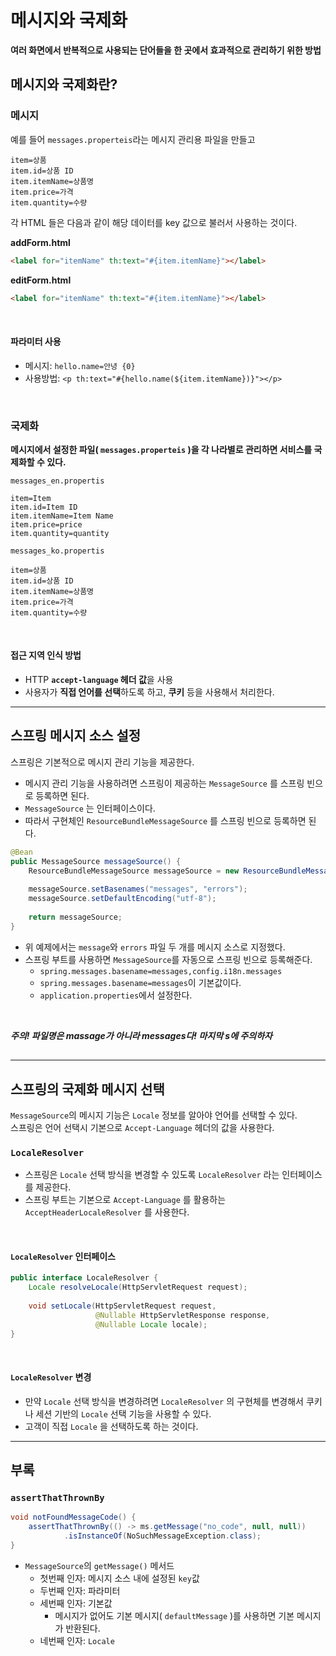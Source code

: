# 메시지와 국제화
**여러 화면에서 반복적으로 사용되는 단어들을 한 곳에서 효과적으로 관리하기 위한 방법**<br>

## 메시지와 국제화란?
### 메시지
예를 들어 `messages.properteis`라는 메시지 관리용 파일을 만들고
```properties
item=상품
item.id=상품 ID
item.itemName=상품명
item.price=가격
item.quantity=수량
```
각 HTML 들은 다음과 같이 해당 데이터를 key 값으로 불러서 사용하는 것이다.<br>

**addForm.html**
```html
<label for="itemName" th:text="#{item.itemName}"></label>
```
**editForm.html**
```html
<label for="itemName" th:text="#{item.itemName}"></label>
```

<br>

#### 파라미터 사용
- 메시지: `hello.name=안녕 {0}`<br>
- 사용방법: `<p th:text="#{hello.name(${item.itemName})}"></p>`

<br>

### 국제화
**메시지에서 설정한 파일( `messages.properteis` )을 각 나라별로 관리하면 서비스를 국제화할 수 있다.**<br>

`messages_en.propertis`
```properties
item=Item
item.id=Item ID
item.itemName=Item Name
item.price=price
item.quantity=quantity
```

`messages_ko.propertis`
```properties
item=상품
item.id=상품 ID
item.itemName=상품명
item.price=가격
item.quantity=수량
```

<br>

#### 접근 지역 인식 방법 
- HTTP **`accept-language` 헤더 값**을 사용
- 사용자가 **직접 언어를 선택**하도록 하고, **쿠키** 등을 사용해서 처리한다.

***
## 스프링 메시지 소스 설정
스프링은 기본적으로 메시지 관리 기능을 제공한다.<br>

- 메시지 관리 기능을 사용하려면 스프링이 제공하는 `MessageSource` 를 스프링 빈으로 등록하면 된다.
- `MessageSource` 는 인터페이스이다. 
- 따라서 구현체인 `ResourceBundleMessageSource` 를 스프링 빈으로 등록하면 된다.

```java
@Bean
public MessageSource messageSource() {
    ResourceBundleMessageSource messageSource = new ResourceBundleMessageSource();
    
    messageSource.setBasenames("messages", "errors");
    messageSource.setDefaultEncoding("utf-8");
    
    return messageSource;
}
```
- 위 예제에서는 `message`와 `errors` 파일 두 개를 메시지 소스로 지정했다.
- 스프링 부트를 사용하면 `MessageSource`를 자동으로 스프링 빈으로 등록해준다.
  - `spring.messages.basename=messages,config.i18n.messages`
  - `spring.messages.basename=messages`이 기본값이다.
  - `application.properties`에서 설정한다.

<br>

***주의! 파일명은 massage가 아니라 messages다! 마지막 s에 주의하자***

##

***
## 스프링의 국제화 메시지 선택
`MessageSource`의 메시지 기능은 `Locale` 정보를 알아야 언어를 선택할 수 있다.<br>
스프링은 언어 선택시 기본으로 `Accept-Language` 헤더의 값을 사용한다.<br>

### `LocaleResolver`
- 스프링은 `Locale` 선택 방식을 변경할 수 있도록 `LocaleResolver` 라는 인터페이스를 제공한다.
- 스프링 부트는 기본으로 `Accept-Language` 를 활용하는 `AcceptHeaderLocaleResolver` 를 사용한다.

<br>

#### `LocaleResolver` 인터페이스
```java
public interface LocaleResolver {
    Locale resolveLocale(HttpServletRequest request);
    
    void setLocale(HttpServletRequest request, 
                   @Nullable HttpServletResponse response, 
                   @Nullable Locale locale);
}
```

<br>

#### `LocaleResolver` 변경
- 만약 `Locale` 선택 방식을 변경하려면 `LocaleResolver` 의 구현체를 변경해서 쿠키나 세션 기반의
`Locale` 선택 기능을 사용할 수 있다.
- 고객이 직접 `Locale` 을 선택하도록 하는 것이다.


***
## 부록
### `assertThatThrownBy`
```java
void notFoundMessageCode() {
    assertThatThrownBy(() -> ms.getMessage("no_code", null, null))
            .isInstanceOf(NoSuchMessageException.class);
}
```
- `MessageSource`의 `getMessage()` 메서드
  - 첫번째 인자: 메시지 소스 내에 설정된 `key`값
  - 두번째 인자: 파라미터
  - 세번째 인자: 기본값
    - 메시지가 없어도 기본 메시지( `defaultMessage` )를 사용하면 기본 메시지가 반환된다.
  - 네번째 인자: `Locale`





